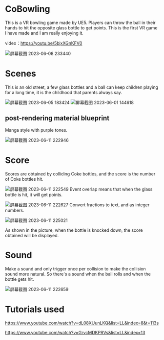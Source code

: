 # CoBowling

This is a VR bowling game made by UE5. Players can throw the ball in their hands to hit the opposite glass bottle to get points. This is the first VR game I have made and I am really enjoying it.

video：https://youtu.be/5bjxXGnKFV0

![屏幕截图 2023-06-08 233440](https://github.com/gzldsss/CocacolaBall/assets/118484191/23246b46-6325-42d6-a929-5f19521e1cca)
# Scenes

This is an old street, a few glass bottles and a ball can keep children playing for a long time, it is the childhood that parents always say.

![屏幕截图 2023-06-05 183424](https://github.com/gzldsss/CoBowling/assets/118484191/f17a4796-2780-4f89-afa4-19d28900cd20)
![屏幕截图 2023-06-01 144618](https://github.com/gzldsss/CoBowling/assets/118484191/96420de3-6504-4bd8-82b1-0efac1f01820)
## post-rendering material blueprint
Manga style with purple tones.

![屏幕截图 2023-06-11 222946](https://github.com/gzldsss/CoBowling/assets/118484191/363e0814-c6d1-47cc-927c-d1480433c343)
# Score
Scores are obtained by colliding Coke bottles, and the score is the number of Coke bottles hit.

![屏幕截图 2023-06-11 222549](https://github.com/gzldsss/CoBowling/assets/118484191/9ae8e37d-33ad-4c11-a831-be7187d799c4)
Event overlap means that when the glass bottle is hit, it will get points.

![屏幕截图 2023-06-11 222627](https://github.com/gzldsss/CoBowling/assets/118484191/222a28a0-c257-4812-8d04-0a370e122872)
Convert fractions to text, and as integer numbers.

![屏幕截图 2023-06-11 225021](https://github.com/gzldsss/CoBowling/assets/118484191/167fb91d-6b11-4adc-8bc8-9a9b87737ef2)

As shown in the picture, when the bottle is knocked down, the score obtained will be displayed.
# Sound

Make a sound and only trigger once per collision to make the collision sound more natural. So there's a sound when the ball rolls and when the bottle gets hit.

![屏幕截图 2023-06-11 222659](https://github.com/gzldsss/CoBowling/assets/118484191/061fa50a-8d15-42f6-bb47-c59034f6c2cf)

# Tutorials used

https://www.youtube.com/watch?v=dL08XUunLKQ&list=LL&index=8&t=113s

https://www.youtube.com/watch?v=GrycMDKPRVs&list=LL&index=13
